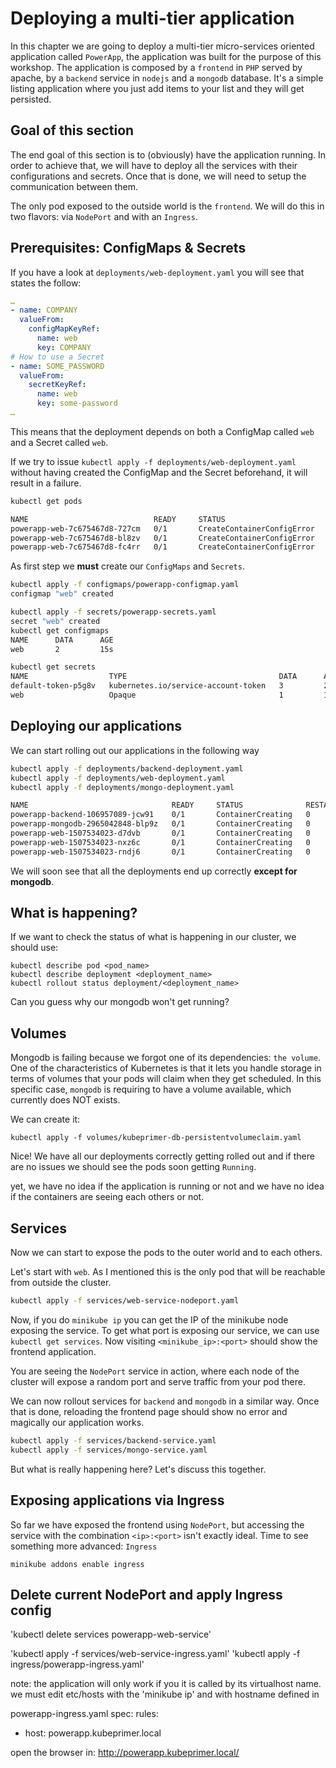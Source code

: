 # Deploying a multi-tier application

In this chapter we are going to deploy a multi-tier micro-services oriented application called `PowerApp`, the application was built for the purpose of this workshop. The application is composed by a `frontend` in `PHP` served by apache, by a `backend` service in `nodejs` and a `mongodb` database. It's a simple listing application where you just add items to your list and they will get persisted.

## Goal of this section

The end goal of this section is to (obviously) have the application running. In order to achieve that, we will have to deploy all the services with their configurations and secrets. Once that is done, we will need to setup the communication between them.  

The only pod exposed to the outside world is the `frontend`. We will do this in two flavors: via `NodePort` and with an `Ingress`.

## Prerequisites: ConfigMaps & Secrets

If you have a look at `deployments/web-deployment.yaml` you will see that states the follow:

```yaml
…
- name: COMPANY
  valueFrom:
    configMapKeyRef:
      name: web
      key: COMPANY
# How to use a Secret
- name: SOME_PASSWORD
  valueFrom:
    secretKeyRef:
      name: web
      key: some-password
…
```

This means that the deployment depends on both a ConfigMap called `web` and a Secret called `web`.

If we try to issue `kubectl apply -f deployments/web-deployment.yaml` without having created the ConfigMap and the Secret beforehand, it will result in a failure.

```bash
kubectl get pods

NAME                            READY     STATUS                       RESTARTS   AGE
powerapp-web-7c675467d8-727cm   0/1       CreateContainerConfigError   0          1m
powerapp-web-7c675467d8-bl8zv   0/1       CreateContainerConfigError   0          1m
powerapp-web-7c675467d8-fc4rr   0/1       CreateContainerConfigError   0          1m
```

As first step we **must** create our `ConfigMaps` and `Secrets`.

```bash
kubectl apply -f configmaps/powerapp-configmap.yaml
configmap "web" created

kubectl apply -f secrets/powerapp-secrets.yaml
secret "web" created
kubectl get configmaps
NAME      DATA      AGE
web       2         15s

kubectl get secrets
NAME                  TYPE                                  DATA      AGE
default-token-p5g8v   kubernetes.io/service-account-token   3         26s
web                   Opaque                                1         11s
```

## Deploying our applications

We can start rolling out our applications in the following way

```bash
kubectl apply -f deployments/backend-deployment.yaml
kubectl apply -f deployments/web-deployment.yaml
kubectl apply -f deployments/mongo-deployment.yaml

NAME                                READY     STATUS              RESTARTS   AGE
powerapp-backend-106957089-jcw91    0/1       ContainerCreating   0          1m
powerapp-mongodb-2965042848-blp9z   0/1       ContainerCreating   0          43s
powerapp-web-1507534023-d7dvb       0/1       ContainerCreating   0          2m
powerapp-web-1507534023-nxz6c       0/1       ContainerCreating   0          2m
powerapp-web-1507534023-rndj6       0/1       ContainerCreating   0          2m
```

We will soon see that all the deployments end up correctly **except for mongodb**. 

## What is happening?

If we want to check the status of what is happening in our cluster, we should use:  

`kubectl describe pod <pod_name>`  
`kubectl describe deployment <deployment_name>`  
`kubectl rollout status deployment/<deployment_name>`  

Can you guess why our mongodb won't get running?

## Volumes

Mongodb is failing because we forgot one of its dependencies: `the volume`. One of the characteristics of Kubernetes is that it lets you handle storage in terms of volumes that your pods will claim when they get scheduled. In this specific case, `mongodb` is requiring to have a volume available, which currently does NOT exists.

We can create it:  

`kubectl apply -f volumes/kubeprimer-db-persistentvolumeclaim.yaml`

Nice! We have all our deployments correctly getting rolled out and if there are no issues we should see the pods soon getting `Running`.

yet, we have no idea if the application is running or not and we have no idea if the containers are seeing each others or not.

## Services

Now we can start to expose the pods to the outer world and to each others.

Let's start with `web`. As I mentioned this is the only pod that will be reachable from outside the cluster.

```bash
kubectl apply -f services/web-service-nodeport.yaml
```

Now, if you do `minikube ip` you can get the IP of the minikube node exposing the service. To get what port is exposing our service, we can use `kubectl get services`. Now visiting `<minikube_ip>:<port>` should show the frontend application.

You are seeing the `NodePort` service in action, where each node of the cluster will expose a random port and serve traffic from your pod there.

We can now rollout services for `backend` and `mongodb` in a similar way. Once that is done, reloading the frontend page should show no error and magically our application works.

```bash
kubectl apply -f services/backend-service.yaml
kubectl apply -f services/mongo-service.yaml
```

But what is really happening here? Let's discuss this together.

## Exposing applications via Ingress

So far we have exposed the frontend using `NodePort`, but accessing the service with the combination `<ip>:<port>` isn't exactly ideal. Time to see something more advanced: `Ingress`

`minikube addons enable ingress`

## Delete current NodePort and apply Ingress config

'kubectl delete services powerapp-web-service'

'kubectl apply -f services/web-service-ingress.yaml'
'kubectl apply -f ingress/powerapp-ingress.yaml'

note: the application will only work if you it is called by its virtualhost name.
we must edit etc/hosts with the 'minikube ip' and with hostname defined in

powerapp-ingress.yaml
spec:
  rules:
  - host: powerapp.kubeprimer.local 

open the browser in:
http://powerapp.kubeprimer.local/
